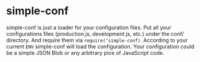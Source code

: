# simple-conf
simple-conf is just a loader for your configuration files. Put all your configurations files (production.js, development.js, etc.) under the conf/ directory. And require them via `require(‘simple-conf)`. According to your current `ENV` simple-conf will load the configuration. Your configuration could be a simple JSON Blob or any arbitrary pice of JavaScript code. 
